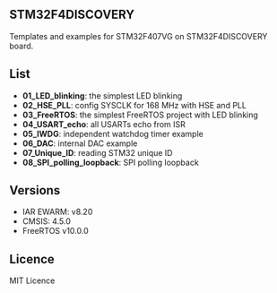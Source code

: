 ## STM32F4DISCOVERY

Templates and examples for STM32F407VG on STM32F4DISCOVERY board.

## List
  - **01_LED_blinking**: the simplest LED blinking
  - **02_HSE_PLL**: config SYSCLK for 168 MHz with HSE and PLL
  - **03_FreeRTOS**: the simplest FreeRTOS project with LED blinking
  - **04_USART_echo**: all USARTs echo from ISR
  - **05_IWDG**: independent watchdog timer example
  - **06_DAC**: internal DAC example
  - **07_Unique_ID**: reading STM32 unique ID
  - **08_SPI_polling_loopback**: SPI polling loopback


## Versions
  - IAR EWARM: v8.20
  - CMSIS: 4.5.0
  - FreeRTOS v10.0.0

## Licence
MIT Licence
